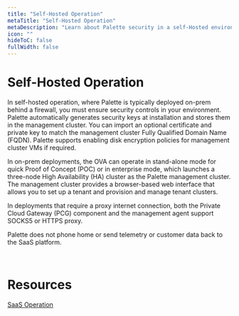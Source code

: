 ```yaml
---
title: "Self-Hosted Operation"
metaTitle: "Self-Hosted Operation"
metaDescription: "Learn about Palette security in a self-Hosted environment."
icon: ""
hideToC: false
fullWidth: false
---
```


# Self-Hosted Operation

In self-hosted operation, where Palette is typically deployed on-prem behind a firewall, you must ensure security controls in your environment. Palette automatically generates security keys at installation and stores them in the management cluster. You can import an optional certificate and private key to match the management cluster Fully Qualified Domain Name (FQDN). Palette supports enabling disk encryption policies for management cluster VMs if required. 

In on-prem deployments, the OVA can operate in stand-alone mode for quick Proof of Concept (POC) or in enterprise mode, which launches a three-node High Availability (HA) cluster as the Palette management cluster. The management cluster provides a browser-based web interface that allows you to set up a tenant and provision and manage tenant clusters. 

In deployments that require a proxy internet connection, both the Private Cloud Gateway (PCG) component and the management agent support SOCKS5 or HTTPS proxy.

Palette does not phone home or send telemetry or customer data back to the SaaS platform.

<br />

# Resources

[SaaS Operation](/security/saas-operation)

<br />

<br />

<br />

<br />

